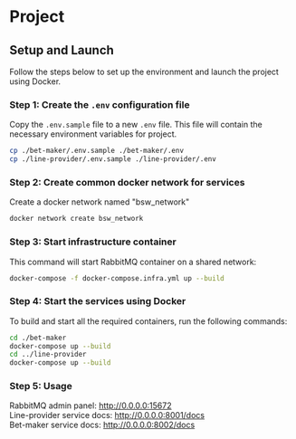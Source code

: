 # Project

## Setup and Launch

Follow the steps below to set up the environment and launch the project using Docker.

### Step 1: Create the `.env` configuration file

Copy the `.env.sample` file to a new `.env` file. This file will contain the necessary environment variables for project.

```bash
cp ./bet-maker/.env.sample ./bet-maker/.env
cp ./line-provider/.env.sample ./line-provider/.env
```
### Step 2: Create common docker network for services
Create a docker network named "bsw_network"
```bash
docker network create bsw_network
```
### Step 3: Start infrastructure container
This command will start RabbitMQ container on a shared network:
```bash
docker-compose -f docker-compose.infra.yml up --build
```

### Step 4: Start the services using Docker

To build and start all the required containers, run the following commands:
```bash
cd ./bet-maker
docker-compose up --build 
cd ../line-provider
docker-compose up --build
```

### Step 5: Usage
RabbitMQ admin panel: http://0.0.0.0:15672  
Line-provider service docs: http://0.0.0.0:8001/docs  
Bet-maker service docs: http://0.0.0.0:8002/docs  

